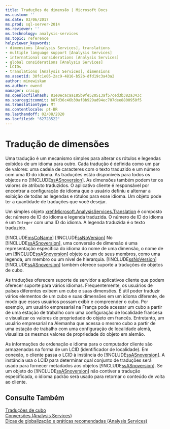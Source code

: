 ```yaml
---
title: Traduções de dimensão | Microsoft Docs
ms.custom: ''
ms.date: 03/06/2017
ms.prod: sql-server-2014
ms.reviewer: ''
ms.technology: analysis-services
ms.topic: reference
helpviewer_keywords:
- dimensions [Analysis Services], translations
- multiple language support [Analysis Services]
- international considerations [Analysis Services]
- global considerations [Analysis Services]
- LCIDs
- translations [Analysis Services], dimensions
ms.assetid: 38fc1e05-2ac9-4816-b52b-dfd19c3a43a2
author: minewiskan
ms.author: owend
manager: craigg
ms.openlocfilehash: 81e0ecacaa185b9fe520513af57ced3b382a343c
ms.sourcegitcommit: b87d36c46b39af8b929ad94ec707dee8800950f5
ms.translationtype: MT
ms.contentlocale: pt-BR
ms.lasthandoff: 02/08/2020
ms.locfileid: "62728522"
---
```

# <a name="dimension-translations"></a>Tradução de dimensões
  Uma tradução é um mecanismo simples para alterar os rótulos e legendas exibidos de um idioma para outro. Cada tradução é definida como um par de valores: uma cadeia de caracteres com o texto traduzido e um número com uma ID do idioma. As traduções estão disponíveis para todos os objetos no [!INCLUDE[ssASnoversion](../../includes/ssasnoversion-md.md)]. As dimensões também podem ter os valores de atributo traduzidos. O aplicativo cliente é responsável por encontrar a configuração de idioma que o usuário definiu e alternar a exibição de todas as legendas e rótulos para esse idioma. Um objeto pode ter a quantidade de traduções que você desejar.  
  
 Um simples objeto <xref:Microsoft.AnalysisServices.Translation> é composto de: número de ID do idioma e legenda traduzida. O número de ID do idioma é um `Integer` com uma ID do idioma. A legenda traduzida é o texto traduzido.  
  
 [!INCLUDE[msCoName](../../includes/msconame-md.md)] [!INCLUDE[ssNoVersion](../../includes/ssnoversion-md.md)] No [!INCLUDE[ssASnoversion](../../includes/ssasnoversion-md.md)], uma conversão de dimensão é uma representação específica do idioma do nome de uma dimensão, o nome de um [!INCLUDE[ssASnoversion](../../includes/ssasnoversion-md.md)] objeto ou um de seus membros, como uma legenda, um membro ou um nível de hierarquia. [!INCLUDE[ssNoVersion](../../includes/ssnoversion-md.md)][!INCLUDE[ssASnoversion](../../includes/ssasnoversion-md.md)] também oferece suporte a traduções de objetos de cubo.  
  
 As traduções oferecem suporte de servidor a aplicativos cliente que podem oferecer suporte para vários idiomas. Frequentemente, os usuários de países diferentes exibem um cubo e suas dimensões. É útil poder traduzir vários elementos de um cubo e suas dimensões em um idioma diferente, de modo que esses usuários possam exibir e compreender o cubo. Por exemplo, um usuário empresarial na França pode acessar um cubo a partir de uma estação de trabalho com uma configuração de localidade francesa e visualizar os valores de propriedade do objeto em francês. Entretanto, um usuário empresarial na Alemanha que acessa o mesmo cubo a partir de uma estação de trabalho com uma configuração de localidade alemã, visualiza os mesmos valores de propriedade do objeto em alemão.  
  
 As informações de ordenação e idioma para o computador cliente são armazenadas na forma de um LCID (identificador de localidade). Em conexão, o cliente passa o LCID à instância do [!INCLUDE[ssASnoversion](../../includes/ssasnoversion-md.md)]. A instância usa o LCID para determinar qual conjunto de traduções será usado para fornecer metadados aos objetos [!INCLUDE[ssASnoversion](../../includes/ssasnoversion-md.md)]. Se um objeto do [!INCLUDE[ssASnoversion](../../includes/ssasnoversion-md.md)] não contiver a tradução especificada, o idioma padrão será usado para retornar o conteúdo de volta ao cliente.  
  
## <a name="see-also"></a>Consulte Também  
 [Traduções de cubo](../multidimensional-models-olap-logical-cube-objects/cube-translations.md)   
 [Conversões &#40;Analysis Services&#41;](../translations-analysis-services.md)   
 [Dicas de globalização e práticas recomendadas &#40;Analysis Services&#41;](../globalization-tips-and-best-practices-analysis-services.md)  
  
  
